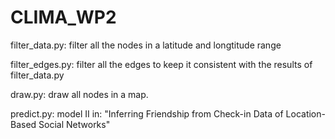 # CLIMA_WP2
filter_data.py: filter all the nodes in a latitude and longtitude range

filter_edges.py: filter all the edges to keep it consistent with the results of filter_data.py

draw.py: draw all nodes in a map.

predict.py: model II in: "Inferring Friendship from Check-in Data of Location-Based Social Networks"
